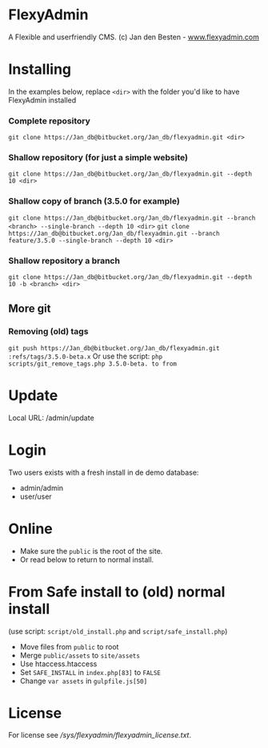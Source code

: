 # FlexyAdmin

A Flexible and userfriendly CMS.
(c) Jan den Besten - www.flexyadmin.com

# Installing

In the examples below, replace `<dir>` with the folder you'd like to have FlexyAdmin installed

### Complete repository ###

`git clone https://Jan_db@bitbucket.org/Jan_db/flexyadmin.git <dir>`

### Shallow repository (for just a simple website) ###

`git clone https://Jan_db@bitbucket.org/Jan_db/flexyadmin.git --depth 10 <dir>`

### Shallow copy of branch (3.5.0 for example)

`git clone https://Jan_db@bitbucket.org/Jan_db/flexyadmin.git --branch <branch> --single-branch --depth 10 <dir>`
`git clone https://Jan_db@bitbucket.org/Jan_db/flexyadmin.git --branch feature/3.5.0 --single-branch --depth 10 <dir>`
    
### Shallow repository a branch ###

`git clone https://Jan_db@bitbucket.org/Jan_db/flexyadmin.git --depth 10 -b <branch> <dir>`
  
## More git

### Removing (old) tags

`git push https://Jan_db@bitbucket.org/Jan_db/flexyadmin.git :refs/tags/3.5.0-beta.x`
Or use the script: `php scripts/git_remove_tags.php 3.5.0-beta. to from`
 

# Update

Local URL: /admin/update


# Login

Two users exists with a fresh install in de demo database:

- admin/admin
- user/user

# Online

- Make sure the `public` is the root of the site.
- Or read below to return to normal install.

# From Safe install to (old) normal install

(use script: `script/old_install.php` and `script/safe_install.php`)

- Move files from `public` to root
- Merge `public/assets` to `site/assets`
- Use htaccess.htaccess
- Set `SAFE_INSTALL` in `index.php[83]` to `FALSE`
- Change `var assets` in `gulpfile.js[50]`

# License

For license see */sys/flexyadmin/flexyadmin_license.txt*.